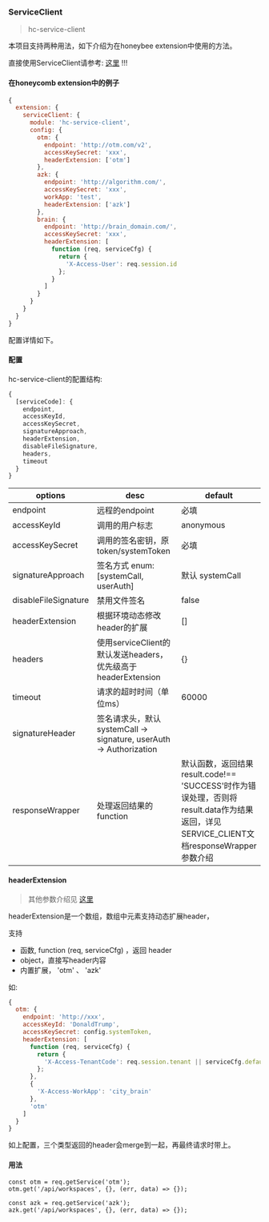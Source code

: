 ### ServiceClient
> hc-service-client

本项目支持两种用法，如下介绍为在honeybee extension中使用的方法。

直接使用ServiceClient请参考: [这里](./SERVICE_CLIENT.md) !!!

#### 在honeycomb extension中的例子

```js
{
  extension: {
    serviceClient: {
      module: 'hc-service-client',
      config: {
        otm: {
          endpoint: 'http://otm.com/v2',
          accessKeySecret: 'xxx',
          headerExtension: ['otm']
        },
        azk: {
          endpoint: 'http://algorithm.com/',
          accessKeySecret: 'xxx',
          workApp: 'test',
          headerExtension: ['azk']
        },
        brain: {
          endpoint: 'http://brain_domain.com/',
          accessKeySecret: 'xxx',
          headerExtension: [
            function (req, serviceCfg) {
              return {
                'X-Access-User': req.session.id
              };
            }
          ]
        }
      }
    }
  }
}
```

配置详情如下。

#### 配置

hc-service-client的配置结构:

```js
{
  [serviceCode]: {
    endpoint,
    accessKeyId,
    accessKeySecret,
    signatureApproach,
    headerExtension,
    disableFileSignature,
    headers,
    timeout
  }
}
```

| options              | desc                                     | default   |
| -------------------- | ---------------------------------------- | --------- |
| endpoint             | 远程的endpoint                              | 必填        |
| accessKeyId          | 调用的用户标志                                  | anonymous |
| accessKeySecret      | 调用的签名密钥，原token/systemToken               | 必填        |
| signatureApproach    | 签名方式  enum: [systemCall, userAuth]                                   | 默认 systemCall      |
| disableFileSignature | 禁用文件签名                                   | false     |
| headerExtension      | 根据环境动态修改header的扩展                        | []        |
| headers              | 使用serviceClient的默认发送headers，优先级高于headerExtension | {}        |
| timeout              | 请求的超时时间（单位ms）                            | 60000     |
| signatureHeader      | 签名请求头，默认 systemCall -> signature, userAuth -> Authorization | |
| responseWrapper      | 处理返回结果的function | 默认函数，返回结果result.code!== 'SUCCESS'时作为错误处理，否则将result.data作为结果返回，详见SERVICE_CLIENT文档responseWrapper参数介绍 |

#### headerExtension

> 其他参数介绍见 [这里](./SERVICE_CLIENT.md)

headerExtension是一个数组，数组中元素支持动态扩展header，

支持

- 函数, function (req, serviceCfg) ，返回 header
- object，直接写header内容
- 内置扩展， 'otm' 、 'azk'

如:

```js
{
  otm: {
    endpoint: 'http://xxx',
    accessKeyId: 'DonaldTrump',
    accessKeySecret: config.systemToken,
    headerExtension: [
      function (req, serviceCfg) {
        return {
          'X-Access-TenantCode': req.session.tenant || serviceCfg.defaultTenant
        };
      },
      {
        'X-Access-WorkApp': 'city_brain'
      },
      'otm'
    ]
  }
}
```

如上配置，三个类型返回的header会merge到一起，再最终请求时带上。

#### 用法

```
const otm = req.getService('otm');
otm.get('/api/workspaces', {}, (err, data) => {});
```

```
const azk = req.getService('azk');
azk.get('/api/workspaces', {}, (err, data) => {});
```
